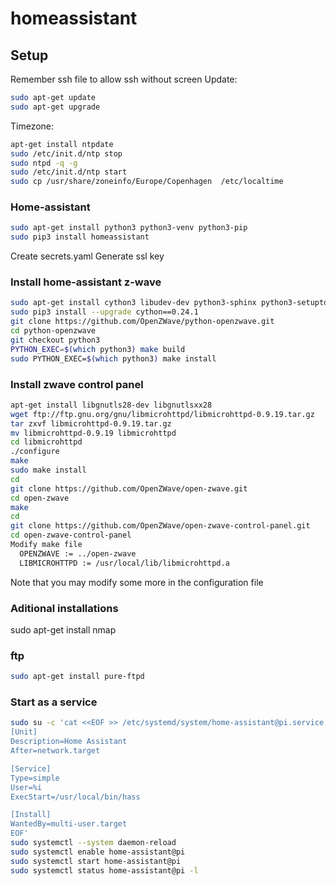 # homeassistant


## Setup
Remember ssh file to allow ssh without screen
Update:
```sh
sudo apt-get update
sudo apt-get upgrade
```
Timezone:
```sh
apt-get install ntpdate
sudo /etc/init.d/ntp stop
sudo ntpd -q -g
sudo /etc/init.d/ntp start
sudo cp /usr/share/zoneinfo/Europe/Copenhagen  /etc/localtime
```


### Home-assistant
```sh
sudo apt-get install python3 python3-venv python3-pip
sudo pip3 install homeassistant
```
Create secrets.yaml
Generate ssl key 

### Install home-assistant z-wave
```sh
sudo apt-get install cython3 libudev-dev python3-sphinx python3-setuptools git
sudo pip3 install --upgrade cython==0.24.1
git clone https://github.com/OpenZWave/python-openzwave.git
cd python-openzwave
git checkout python3
PYTHON_EXEC=$(which python3) make build
sudo PYTHON_EXEC=$(which python3) make install
```

### Install zwave control panel
```sh
apt-get install libgnutls28-dev libgnutlsxx28
wget ftp://ftp.gnu.org/gnu/libmicrohttpd/libmicrohttpd-0.9.19.tar.gz
tar zxvf libmicrohttpd-0.9.19.tar.gz
mv libmicrohttpd-0.9.19 libmicrohttpd
cd libmicrohttpd
./configure
make
sudo make install
cd
git clone https://github.com/OpenZWave/open-zwave.git
cd open-zwave
make
cd
git clone https://github.com/OpenZWave/open-zwave-control-panel.git
cd open-zwave-control-panel
Modify make file
  OPENZWAVE := ../open-zwave
  LIBMICROHTTPD := /usr/local/lib/libmicrohttpd.a
```
Note that you may modify some more in the configuration file 

### Aditional installations
sudo apt-get install nmap


### ftp
```sh
sudo apt-get install pure-ftpd
```

### Start as a service
```sh
sudo su -c 'cat <<EOF >> /etc/systemd/system/home-assistant@pi.service
[Unit]
Description=Home Assistant
After=network.target

[Service]
Type=simple
User=%i
ExecStart=/usr/local/bin/hass

[Install]
WantedBy=multi-user.target
EOF'
sudo systemctl --system daemon-reload
sudo systemctl enable home-assistant@pi
sudo systemctl start home-assistant@pi
sudo systemctl status home-assistant@pi -l
 ```
